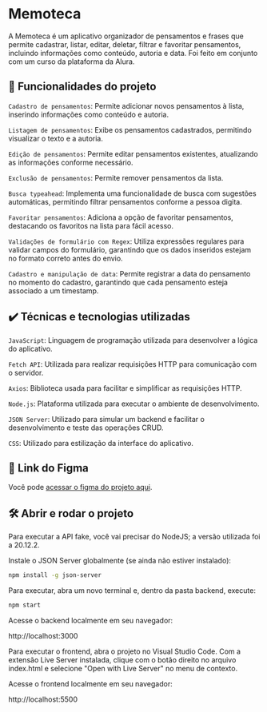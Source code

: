# Memoteca

A Memoteca é um aplicativo organizador de pensamentos e frases que permite cadastrar, listar, editar, deletar, filtrar e favoritar pensamentos, incluindo informações como conteúdo, autoria e data. Foi feito em conjunto com um curso da plataforma da Alura.

## 🔨 Funcionalidades do projeto

`Cadastro de pensamentos`: Permite adicionar novos pensamentos à lista, inserindo informações como conteúdo e autoria.

`Listagem de pensamentos`: Exibe os pensamentos cadastrados, permitindo visualizar o texto e a autoria.

`Edição de pensamentos`: Permite editar pensamentos existentes, atualizando as informações conforme necessário.

`Exclusão de pensamentos`: Permite remover pensamentos da lista.

`Busca typeahead`: Implementa uma funcionalidade de busca com sugestões automáticas, permitindo filtrar pensamentos conforme a pessoa digita.

`Favoritar pensamentos`: Adiciona a opção de favoritar pensamentos, destacando os favoritos na lista para fácil acesso.

`Validações de formulário com Regex`: Utiliza expressões regulares para validar campos do formulário, garantindo que os dados inseridos estejam no formato correto antes do envio.

`Cadastro e manipulação de data`: Permite registrar a data do pensamento no momento do cadastro, garantindo que cada pensamento esteja associado a um timestamp.

## ✔️ Técnicas e tecnologias utilizadas

`JavaScript`: Linguagem de programação utilizada para desenvolver a lógica do aplicativo.

`Fetch API`: Utilizada para realizar requisições HTTP para comunicação com o servidor.

`Axios`: Biblioteca usada para facilitar e simplificar as requisições HTTP.

`Node.js`: Plataforma utilizada para executar o ambiente de desenvolvimento.

`JSON Server`: Utilizado para simular um backend e facilitar o desenvolvimento e teste das operações CRUD.

`CSS`: Utilizado para estilização da interface do aplicativo.

## 📁 Link do Figma

Você pode [acessar o figma do projeto aqui](https://www.figma.com/design/Sz1gmmemxqcB3amInL4Ndp/Rebrand-Memoteca-%7C-Curso-CRUD?node-id=148-26&t=FpdmfbiM1i1s6REQ-0).

## 🛠️ Abrir e rodar o projeto

Para executar a API fake, você vai precisar do NodeJS; a versão utilizada foi a 20.12.2.

Instale o JSON Server globalmente (se ainda não estiver instalado):

```bash
npm install -g json-server
```

Para executar, abra um novo terminal e, dentro da pasta backend, execute:

```bash
npm start
```

Acesse o backend localmente em seu navegador:

http://localhost:3000

Para executar o frontend, abra o projeto no Visual Studio Code. Com a extensão Live Server instalada, clique com o botão direito no arquivo index.html e selecione "Open with Live Server" no menu de contexto.

Acesse o frontend localmente em seu navegador:

http://localhost:5500
